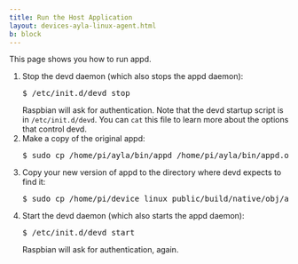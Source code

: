 ```yaml
---
title: Run the Host Application
layout: devices-ayla-linux-agent.html
b: block
---
```


This page shows you how to run appd. 

<ol>
</li>
<li>Stop the devd daemon (which also stops the appd daemon):
<pre>
$ /etc/init.d/devd stop
</pre>
Raspbian will ask for authentication. Note that the devd startup script is in <code>/etc/init.d/devd</code>. You can <code>cat</code> this file to learn more about the options that control devd.
</li>
<li>Make a copy of the original appd:
<pre>
$ sudo cp /home/pi/ayla/bin/appd /home/pi/ayla/bin/appd.original
</pre>
</li>
<li>Copy your new version of appd to the directory where devd expects to find it:
<pre>
$ sudo cp /home/pi/device_linux_public/build/native/obj/app/appd/appd /home/pi/ayla/bin/appd
</pre>
</li>
<li>Start the devd daemon (which also starts the appd daemon):
<pre>
$ /etc/init.d/devd start
</pre>
Raspbian will ask for authentication, again.
</li>
</ol>

